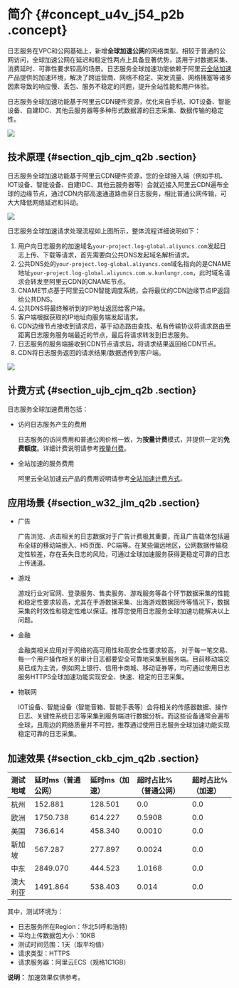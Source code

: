 # 简介 {#concept_u4v_j54_p2b .concept}

日志服务在VPC和公网基础上，新增**全球加速公网**的网络类型。相较于普通的公网访问，全球加速公网在延迟和稳定性两点上具备显著优势，适用于对数据采集、消费延时、可靠性要求较高的场景。日志服务全球加速功能依赖于阿里云[全站加速](https://www.aliyun.com/product/dcdn)产品提供的加速环境，解决了跨运营商、网络不稳定、突发流量、网络拥塞等诸多因素导致的响应慢、丢包、服务不稳定的问题，提升全站性能和用户体验。

日志服务全球加速功能基于阿里云CDN硬件资源，优化来自手机、IOT设备、智能设备、自建IDC、其他云服务器等多种形式数据源的日志采集、数据传输的稳定性。

![](http://static-aliyun-doc.oss-cn-hangzhou.aliyuncs.com/assets/img/16815/15584047728060_zh-CN.png)

## 技术原理 {#section_qjb_cjm_q2b .section}

日志服务全球加速功能基于阿里云CDN硬件资源，您的全球接入端（例如手机、IOT设备、智能设备、自建IDC、其他云服务器等）会就近接入阿里云CDN遍布全球的边缘节点，通过CDN内部高速通道路由至日志服务，相比普通公网传输，可大大降低网络延迟和抖动。

![](http://static-aliyun-doc.oss-cn-hangzhou.aliyuncs.com/assets/img/16815/15584047728061_zh-CN.png)

日志服务全球加速请求处理流程如上图所示，整体流程详细说明如下：

1.  用户向日志服务的加速域名`your-project.log-global.aliyuncs.com`发起日志上传、下载等请求，首先需要向公共DNS发起域名解析请求。
2.  公共DNS处的`your-project.log-global.aliyuncs.com`域名指向的是CNAME地址`your-project.log-global.aliyuncs.com.w.kunlungr.com`，此时域名请求会转发至阿里云CDN的CNAME节点。
3.  CNAME节点基于阿里云CDN智能调度系统，会将最优的CDN边缘节点IP返回给公共DNS。
4.  公共DNS将最终解析到的IP地址返回给客户端。
5.  客户端根据获取的IP地址向服务端发起请求。
6.  CDN边缘节点接收到请求后，基于动态路由查找、私有传输协议将请求路由至距离日志服务服务端最近的节点，最后将请求转发到日志服务。
7.  日志服务的服务端接收到CDN节点请求后，将请求结果返回给CDN节点。
8.  CDN将日志服务返回的请求结果/数据透传到客户端。

![](http://static-aliyun-doc.oss-cn-hangzhou.aliyuncs.com/assets/img/16815/15584047728062_zh-CN.png)

## 计费方式 {#section_ujb_cjm_q2b .section}

日志服务全球加速费用包括：

-   访问日志服务产生的费用

    日志服务的访问费用和普通公网价格一致，为**按量计费**模式，并提供一定的**免费额度**。详细计费说明请参考[按量付费](../../../../intl.zh-CN/产品定价/按量付费.md)。

-   全站加速的服务费用

    阿里云全站加速云产品的费用说明请参考[全站加速计费方式](https://www.aliyun.com/price/product?spm=5176.197032.1035646.btn4.10725df1wi3RBN#/dcdn/detail)。


## 应用场景 {#section_w32_jlm_q2b .section}

-   广告

    广告浏览、点击相关的日志数据对于广告计费极其重要，而且广告载体包括遍布全球的移动端嵌入、H5页面、PC端等。在某些偏远地区，公网数据传输稳定性较差，存在丢失日志的风险，可通过全球加速服务获得更稳定可靠的日志上传通道。

-   游戏

    游戏行业对官网、登录服务、售卖服务、游戏服务等各个环节数据采集的性能和稳定性要求较高，尤其在手游数据采集、出海游戏数据回传等情况下，数据采集的时效性和稳定性难以保证。推荐您使用日志服务全球加速功能解决以上问题。

-   金融

    金融类相关应用对于网络的高可用性和高安全性要求较高， 对于每一笔交易、每一个用户操作相关的审计日志都要安全可靠地采集到服务端。目前移动端交易已成为主流，例如网上银行、信用卡商城、移动证券等，均可通过使用日志服务HTTPS全球加速功能实现安全、快速、稳定的日志采集。

-   物联网

    IOT设备、智能设备（智能音箱、智能手表等）会将相关的传感器数据、操作日志、关键性系统日志等采集到服务端进行数据分析。而这些设备通常会遍布全球，且周边的网络质量并不可控，推荐通过使用日志服务全球加速功能实现稳定可靠的日志采集。


## 加速效果 {#section_ckb_cjm_q2b .section}

|测试地域|延时ms（普通公网）|延时ms（加速）|超时占比%（普通公网）|超时占比%（加速）|
|:---|:---------|:-------|:----------|:--------|
|杭州|152.881|128.501|0.0|0.0|
|欧洲|1750.738|614.227|0.5908|0.0|
|美国|736.614|458.340|0.0010|0.0|
|新加坡|567.287|277.897|0.0024|0.0|
|中东|2849.070|444.523|1.0168|0.0|
|澳大利亚|1491.864|538.403|0.014|0.0|

其中，测试环境为：

-   日志服务所在Region：华北5\(呼和浩特\)
-   平均上传数据包大小：10KB
-   测试时间范围：1天（取平均值）
-   请求类型：HTTPS
-   请求服务器：阿里云ECS（规格1C1GB）

**说明：** 加速效果仅供参考。

